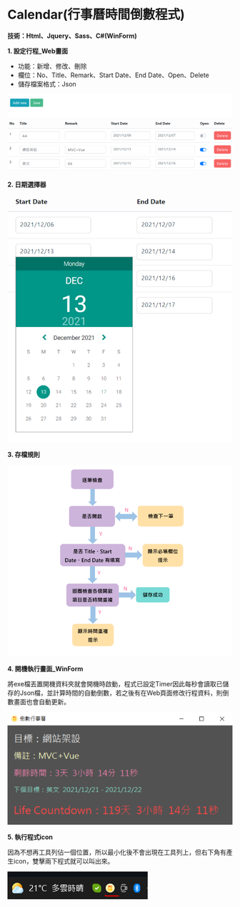 # **Calendar(行事曆時間倒數程式)**

**技術：Html、Jquery、Sass、C#(WinForm)**

**1. 設定行程_Web畫面**
* 功能：新增、修改、刪除
* 欄位：No、Title、Remark、Start Date、End Date、Open、Delete
* 儲存檔案格式：Json

![](https://github.com/joycloud/Calendar/blob/main/Calendar/img/01.PNG)


**2. 日期選擇器**

![](https://github.com/joycloud/Calendar/blob/main/Calendar/img/02.PNG)

**3. 存檔規則**

![](https://github.com/joycloud/Calendar/blob/main/Calendar/img/03.PNG)

**4. 開機執行畫面_WinForm**

將exe檔丟置開機資料夾就會開機時啟動，程式已設定Timer因此每秒會讀取已儲存的Json檔，並計算時間的自動倒數，若之後有在Web頁面修改行程資料，則倒數畫面也會自動更新。

![](https://github.com/joycloud/Calendar/blob/main/Calendar/img/04.PNG)

**5. 執行程式icon**

因為不想再工具列佔一個位置，所以最小化後不會出現在工具列上，但右下角有產生icon，雙擊兩下程式就可以叫出來。

![](https://github.com/joycloud/Calendar/blob/main/Calendar/img/05.PNG)
